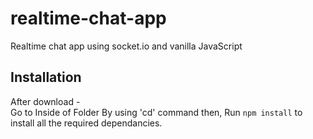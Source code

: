 # realtime-chat-app
Realtime chat app using socket.io and vanilla JavaScript


## Installation 
After download -  
Go to Inside of Folder By using 'cd' command then,
Run `npm install`  to install all the required dependancies.

